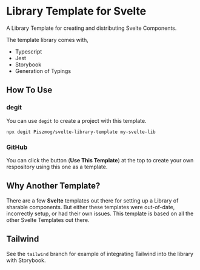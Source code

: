 # Library Template for Svelte

A Library Template for creating and distributing Svelte Components.

The template library comes with,

* Typescript
* Jest
* Storybook
* Generation of Typings

## How To Use

### degit

You can use `degit` to create a project with this template.

```shell
npx degit Piszmog/svelte-library-template my-svelte-lib
```

### GitHub

You can click the button (__Use This Template__) at the top to create your own respository using this one as a template.

## Why Another Template?

There are a few __Svelte__ templates out there for setting up a Library of sharable components. But either these
templates were out-of-date, incorrectly setup, or had their own issues. This template is based on all the other Svelte
Templates out there.

## Tailwind

See the `tailwind` branch for example of integrating Tailwind into the library with Storybook.


